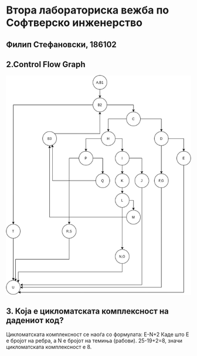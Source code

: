 <h1>Втора лабораториска вежба по Софтверско инженерство</h1>
<h2>Филип Стефановски, 186102</h2>

<h2>2.Control Flow Graph</h2>

![Control Flow Graph](/ControlFlowGraph.png)


<h2>3. Која е цикломатската комплексност на дадениот код?</h2>
Цикломатската комплексност се наоѓа со формулата: E-N+2
Каде што E е бројот на ребра, а N е бројот на темиња (рабови).
25-19+2=8, значи цикломатската комплексност е 8.
